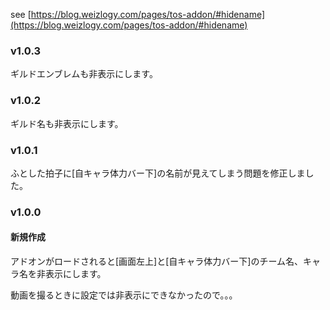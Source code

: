 see [https://blog.weizlogy.com/pages/tos-addon/#hidename](https://blog.weizlogy.com/pages/tos-addon/#hidename)

### v1.0.3

ギルドエンブレムも非表示にします。

### v1.0.2

ギルド名も非表示にします。

### v1.0.1

ふとした拍子に[自キャラ体力バー下]の名前が見えてしまう問題を修正しました。

### v1.0.0

#### 新規作成

アドオンがロードされると[画面左上]と[自キャラ体力バー下]のチーム名、キャラ名を非表示にします。

動画を撮るときに設定では非表示にできなかったので。。。
